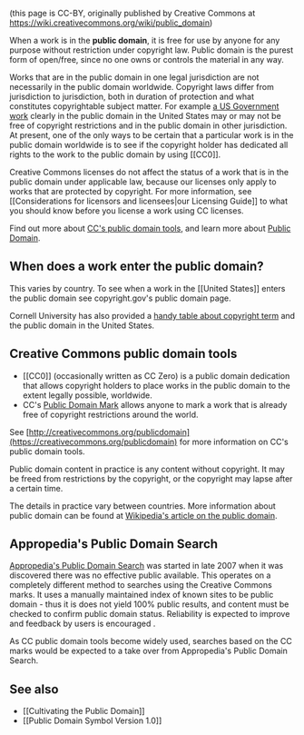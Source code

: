 (this page is CC-BY, originally published by Creative Commons at https://wiki.creativecommons.org/wiki/public_domain)

When a work is in the **public domain**, it is free for use by anyone for any purpose without restriction under copyright law. Public domain is the purest form of open/free, since no one owns or controls the material in any way.

Works that are in the public domain in one legal jurisdiction are not necessarily in the public domain worldwide. Copyright laws differ from jurisdiction to jurisdiction, both in duration of protection and what constitutes copyrightable subject matter. For example [a US Government work](https://usa.gov/copyright.shtml) clearly in the public domain in the United States may or may not be free of copyright restrictions and in the public domain in other jurisdiction. At present, one of the only ways to be certain that a particular work is in the public domain worldwide is to see if the copyright holder has dedicated all rights to the work to the public domain by using [[CC0]].

Creative Commons licenses do not affect the status of a work that is in the public domain under applicable law, because our licenses only apply to works that are protected by copyright. For more information, see [[Considerations for licensors and licensees|our Licensing Guide]] to what you should know before you license a work using CC licenses.

Find out more about [CC's public domain tools](https://creativecommons.org/publicdomain), and learn more about [Public Domain](https://en.wikipedia.org/wiki/Public_domain).

## When does a work enter the public domain?

This varies by country. To see when a work in the [[United States]] enters the public domain see copyright.gov's public domain page.

Cornell University has also provided a [handy table about copyright term](http://copyright.cornell.edu/resources/publicdomain.cfm) and the public domain in the United States.

## Creative Commons public domain tools

-   [[CC0]] (occasionally written as CC Zero) is a public domain dedication that allows copyright holders to place works in the public domain to the extent legally possible, worldwide.
-   CC's [Public Domain Mark](https://creativecommons.org/publicdomain/mark/1.0/) allows anyone to mark a work that is already free of copyright restrictions around the world.

  
See [http://creativecommons.org/publicdomain](https://creativecommons.org/publicdomain) for more information on CC's public domain tools.

Public domain content in practice is any content without copyright. It may be freed from restrictions by the copyright, or the copyright may lapse after a certain time.

The details in practice vary between countries. More information about public domain can be found at [Wikipedia's article on the public domain](https://en.wikipedia.org/wiki/Public_domain).

## Appropedia's Public Domain Search

[Appropedia's Public Domain Search](http://appropedia.org/Appropedia%27s_Public_Domain_Search) was started in late 2007 when it was discovered there was no effective public available. This operates on a completely different method to searches using the Creative Commons marks. It uses a manually maintained index of known sites to be public domain - thus it is does not yield 100% public results, and content must be checked to confirm public domain status. Reliability is expected to improve and feedback by users is encouraged .

As CC public domain tools become widely used, searches based on the CC marks would be expected to a take over from Appropedia's Public Domain Search.

## See also

-   [[Cultivating the Public Domain]]
-   [[Public Domain Symbol Version 1.0]]